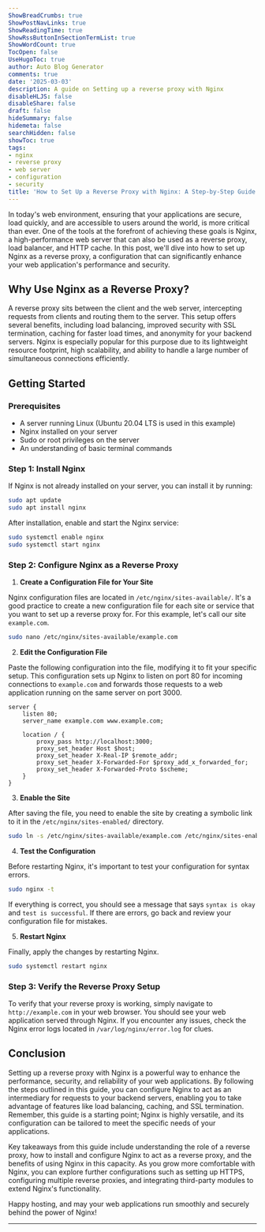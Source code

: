 ```yaml
---
ShowBreadCrumbs: true
ShowPostNavLinks: true
ShowReadingTime: true
ShowRssButtonInSectionTermList: true
ShowWordCount: true
TocOpen: false
UseHugoToc: true
author: Auto Blog Generator
comments: true
date: '2025-03-03'
description: A guide on Setting up a reverse proxy with Nginx
disableHLJS: false
disableShare: false
draft: false
hideSummary: false
hidemeta: false
searchHidden: false
showToc: true
tags:
- nginx
- reverse proxy
- web server
- configuration
- security
title: 'How to Set Up a Reverse Proxy with Nginx: A Step-by-Step Guide'
---
```


In today's web environment, ensuring that your applications are secure, load quickly, and are accessible to users around the world, is more critical than ever. One of the tools at the forefront of achieving these goals is Nginx, a high-performance web server that can also be used as a reverse proxy, load balancer, and HTTP cache. In this post, we'll dive into how to set up Nginx as a reverse proxy, a configuration that can significantly enhance your web application's performance and security.

## Why Use Nginx as a Reverse Proxy?

A reverse proxy sits between the client and the web server, intercepting requests from clients and routing them to the server. This setup offers several benefits, including load balancing, improved security with SSL termination, caching for faster load times, and anonymity for your backend servers. Nginx is especially popular for this purpose due to its lightweight resource footprint, high scalability, and ability to handle a large number of simultaneous connections efficiently.

## Getting Started

### Prerequisites

- A server running Linux (Ubuntu 20.04 LTS is used in this example)
- Nginx installed on your server
- Sudo or root privileges on the server
- An understanding of basic terminal commands

### Step 1: Install Nginx

If Nginx is not already installed on your server, you can install it by running:

```bash
sudo apt update
sudo apt install nginx
```

After installation, enable and start the Nginx service:

```bash
sudo systemctl enable nginx
sudo systemctl start nginx
```

### Step 2: Configure Nginx as a Reverse Proxy

1. **Create a Configuration File for Your Site**

Nginx configuration files are located in `/etc/nginx/sites-available/`. It's a good practice to create a new configuration file for each site or service that you want to set up a reverse proxy for. For this example, let's call our site `example.com`.

```bash
sudo nano /etc/nginx/sites-available/example.com
```

2. **Edit the Configuration File**

Paste the following configuration into the file, modifying it to fit your specific setup. This configuration sets up Nginx to listen on port 80 for incoming connections to `example.com` and forwards those requests to a web application running on the same server on port 3000.

```nginx
server {
    listen 80;
    server_name example.com www.example.com;

    location / {
        proxy_pass http://localhost:3000;
        proxy_set_header Host $host;
        proxy_set_header X-Real-IP $remote_addr;
        proxy_set_header X-Forwarded-For $proxy_add_x_forwarded_for;
        proxy_set_header X-Forwarded-Proto $scheme;
    }
}
```

3. **Enable the Site**

After saving the file, you need to enable the site by creating a symbolic link to it in the `/etc/nginx/sites-enabled/` directory.

```bash
sudo ln -s /etc/nginx/sites-available/example.com /etc/nginx/sites-enabled/
```

4. **Test the Configuration**

Before restarting Nginx, it's important to test your configuration for syntax errors.

```bash
sudo nginx -t
```

If everything is correct, you should see a message that says `syntax is okay` and `test is successful`. If there are errors, go back and review your configuration file for mistakes.

5. **Restart Nginx**

Finally, apply the changes by restarting Nginx.

```bash
sudo systemctl restart nginx
```

### Step 3: Verify the Reverse Proxy Setup

To verify that your reverse proxy is working, simply navigate to `http://example.com` in your web browser. You should see your web application served through Nginx. If you encounter any issues, check the Nginx error logs located in `/var/log/nginx/error.log` for clues.

## Conclusion

Setting up a reverse proxy with Nginx is a powerful way to enhance the performance, security, and reliability of your web applications. By following the steps outlined in this guide, you can configure Nginx to act as an intermediary for requests to your backend servers, enabling you to take advantage of features like load balancing, caching, and SSL termination. Remember, this guide is a starting point; Nginx is highly versatile, and its configuration can be tailored to meet the specific needs of your applications.

Key takeaways from this guide include understanding the role of a reverse proxy, how to install and configure Nginx to act as a reverse proxy, and the benefits of using Nginx in this capacity. As you grow more comfortable with Nginx, you can explore further configurations such as setting up HTTPS, configuring multiple reverse proxies, and integrating third-party modules to extend Nginx's functionality.

Happy hosting, and may your web applications run smoothly and securely behind the power of Nginx!

---